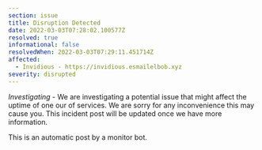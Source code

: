 ```yaml
---
section: issue
title: Disruption Detected
date: 2022-03-03T07:28:02.100577Z
resolved: true
informational: false
resolvedWhen: 2022-03-03T07:29:11.451714Z
affected:
  - Invidious - https://invidious.esmailelbob.xyz
severity: disrupted
---
```

*Investigating* - We are investigating a potential issue that might affect the uptime of one our of services. We are sorry for any inconvenience this may cause you. This incident post will be updated once we have more information.

This is an automatic post by a monitor bot.
        